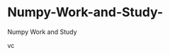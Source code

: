    # Numpy-Work-and-Study-
Numpy Work and Study 
                
                
                                  
                                                 
                                                                                                                                 
                   
                                   
                        
         
 
     

           
                
   vc
           
   
    
      
  

